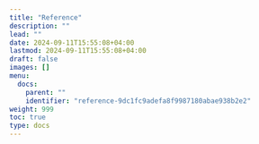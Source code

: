 ```yaml
---
title: "Reference"
description: ""
lead: ""
date: 2024-09-11T15:55:08+04:00
lastmod: 2024-09-11T15:55:08+04:00
draft: false
images: []
menu:
  docs:
    parent: ""
    identifier: "reference-9dc1fc9adefa8f9987180abae938b2e2"
weight: 999
toc: true
type: docs
---
```

